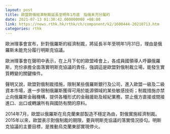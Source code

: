 ```yaml
---
layout: post
title: 歐盟對俄經濟制裁延長至明年1月底　指俄未充分履約
date: 2021-07-13 01:30:42.000000000 +08:00
link: https://news.rthk.hk/rthk/ch/component/k2/1600444-20210713.htm
categories: rthk
---
```


歐洲理事會宣布，針對俄羅斯的經濟制裁，將延長半年至明年1月31日，理由是俄羅斯未能充分履行明斯克協議。

歐洲理事會在聲明中表示，在上月下旬的歐盟峰會上，各成員國領導人呼籲俄羅斯，充份承擔全面落實明斯克協議的責任，強調這是歐盟對俄制裁立場，能發生實質轉變的關鍵條件。

聲明又說，歐盟對俄制裁措施，限制某些俄羅斯銀行及公司，進入歐盟一級及二級資本市場，進一步限制俄羅斯獲得可用於能源領域的某些敏感技術；制裁措施亦禁止向俄羅斯金融機構，提供各種形式的金融援助及經紀業務，禁止俄方直接或間接進口、出口或轉讓所有與國防有關的原料。

2014年7月，歐盟以俄羅斯在烏克蘭東部製造不穩定為由，對俄實施經濟制裁。2015年以來，歐盟表示對俄制裁的期限，要與明斯克協議的落實情況掛勾。明斯克協議的主要目標，是推動烏克蘭東部實現停火。
